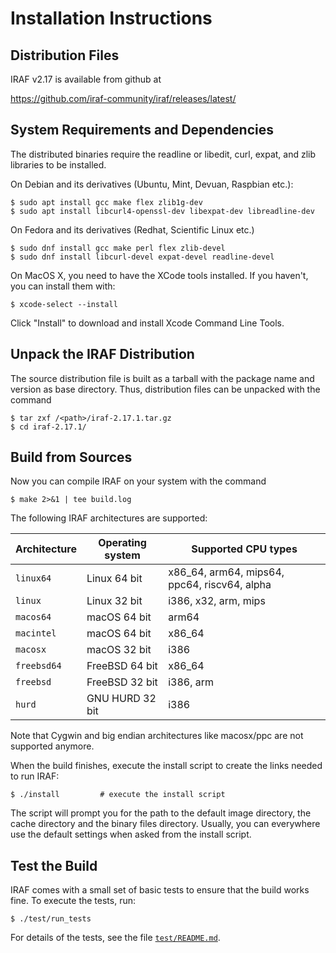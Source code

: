 # Installation Instructions

## Distribution Files

IRAF v2.17 is available from github at

https://github.com/iraf-community/iraf/releases/latest/


## System Requirements and Dependencies

The distributed binaries require the readline or libedit, curl, expat,
and zlib libraries to be installed.

On Debian and its derivatives (Ubuntu, Mint, Devuan, Raspbian etc.):

    $ sudo apt install gcc make flex zlib1g-dev
    $ sudo apt install libcurl4-openssl-dev libexpat-dev libreadline-dev

On Fedora and its derivatives (Redhat, Scientific Linux etc.)

    $ sudo dnf install gcc make perl flex zlib-devel
    $ sudo dnf install libcurl-devel expat-devel readline-devel

On MacOS X, you need to have the XCode tools installed. If you
haven't, you can install them with:

    $ xcode-select --install

Click "Install" to download and install Xcode Command Line Tools.


## Unpack the IRAF Distribution

The source distribution file is built as a tarball with the package
name and version as base directory. Thus, distribution files can be
unpacked with the command

    $ tar zxf /<path>/iraf-2.17.1.tar.gz
    $ cd iraf-2.17.1/


## Build from Sources

Now you can compile IRAF on your system with the command

    $ make 2>&1 | tee build.log

The following IRAF architectures are supported:

Architecture | Operating system | Supported CPU types
-------------|------------------|---------------------------------------------
`linux64`    | Linux 64 bit     | x86_64, arm64, mips64, ppc64, riscv64, alpha
`linux`      | Linux 32 bit     | i386, x32, arm, mips
`macos64`    | macOS 64 bit     | arm64
`macintel`   | macOS 64 bit     | x86_64
`macosx`     | macOS 32 bit     | i386
`freebsd64`  | FreeBSD 64 bit   | x86_64
`freebsd`    | FreeBSD 32 bit   | i386, arm
`hurd`       | GNU HURD 32 bit  | i386

Note that Cygwin and big endian architectures like macosx/ppc are not
supported anymore.

When the build finishes, execute the install script to create the
links needed to run IRAF:

    $ ./install 		# execute the install script

The script will prompt you for the path to the default image 
directory, the cache directory and the binary files directory.
Usually, you can everywhere use the default settings when asked from 
the install script.


## Test the Build

IRAF comes with a small set of basic tests to ensure that the build
works fine.  To execute the tests, run:

    $ ./test/run_tests

For details of the tests, see the file [`test/README.md`](test/README.md).
